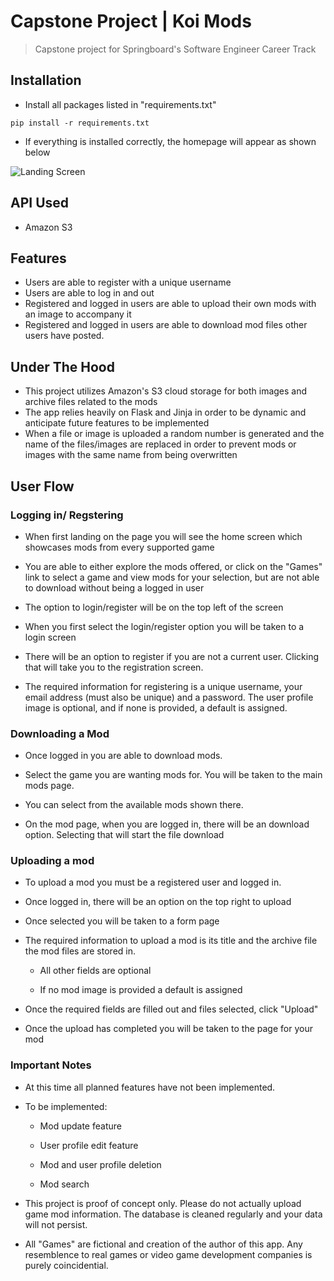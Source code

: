 # Capstone Project  |   Koi Mods

> Capstone project for Springboard's Software Engineer Career Track

## Installation

- Install all packages listed in "requirements.txt"

```
pip install -r requirements.txt
```

- If everything is installed correctly, the homepage will appear as shown below

![Landing Screen](https://mod-page.s3-us-west-1.amazonaws.com/landing_page.png)

## API Used

- Amazon S3

## Features

- Users are able to register with a unique username
- Users are able to log in and out
- Registered and logged in users are able to upload their own mods with an image to accompany it
- Registered and logged in users are able to download mod files other users have posted.

## Under The Hood

- This project utilizes Amazon's S3 cloud storage for both images and archive files related to the mods
- The app relies heavily on Flask and Jinja in order to be dynamic and anticipate future features to be implemented
- When a file or image is uploaded a random number is generated and the name of the files/images are replaced in order to prevent mods or images with the same name from being overwritten

## User Flow

### Logging in/ Regstering

- When first landing on the page you will see the home screen which showcases mods from every supported game

- You are able to either explore the mods offered, or click on the "Games" link to select a game and view mods for your selection, but are not able to download without being a logged in user

- The option to login/register will be on the top left of the screen

- When you first select the login/register option you will be taken to a login screen

- There will be an option to register if you are not a current user. Clicking that will take you to the registration screen.

- The required information for registering is a unique username, your email address (must also be unique) and a password. The user profile image is optional, and if none is provided, a default is assigned.

### Downloading a Mod

- Once logged in you are able to download mods.

- Select the game you are wanting mods for. You will be taken to the main mods page.

- You can select from the available mods shown there.

- On the mod page, when you are logged in, there will be an download option. Selecting that will start the file download

### Uploading a mod

- To upload a mod you must be a registered user and logged in.

- Once logged in, there will be an option on the top right to upload

- Once selected you will be taken to a form page

- The required information to upload a mod is its title and the archive file the mod files are stored in.

  - All other fields are optional

  - If no mod image is provided a default is assigned

- Once the required fields are filled out and files selected, click "Upload"

- Once the upload has completed you will be taken to the page for your mod

### Important Notes

- At this time all planned features have not been implemented.

- To be implemented:

  - Mod update feature

  - User profile edit feature

  - Mod and user profile deletion

  - Mod search

- This project is proof of concept only. Please do not actually upload game mod information. The database is cleaned regularly and your data will not persist.

- All "Games" are fictional and creation of the author of this app. Any resemblence to real games or video game development companies is purely coincidential.
